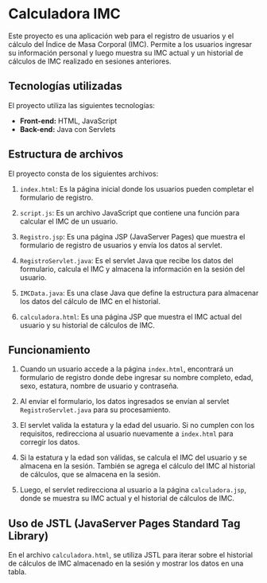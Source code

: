# Calculadora IMC

Este proyecto es una aplicación web para el registro de usuarios y el cálculo del Índice de Masa Corporal (IMC). Permite a los usuarios ingresar su información personal y luego muestra su IMC actual y un historial de cálculos de IMC realizado en sesiones anteriores.

## Tecnologías utilizadas

El proyecto utiliza las siguientes tecnologías:

- **Front-end:** HTML, JavaScript
- **Back-end:** Java con Servlets


## Estructura de archivos

El proyecto consta de los siguientes archivos:

1. `index.html`: Es la página inicial donde los usuarios pueden completar el formulario de registro.

2. `script.js`: Es un archivo JavaScript que contiene una función para calcular el IMC de un usuario.

3. `Registro.jsp`: Es una página JSP (JavaServer Pages) que muestra el formulario de registro de usuarios y envía los datos al servlet.

4. `RegistroServlet.java`: Es el servlet Java que recibe los datos del formulario, calcula el IMC y almacena la información en la sesión del usuario.

5. `IMCData.java`: Es una clase Java que define la estructura para almacenar los datos del cálculo de IMC en el historial.

6. `calculadora.html`: Es una página JSP que muestra el IMC actual del usuario y su historial de cálculos de IMC.

## Funcionamiento

1. Cuando un usuario accede a la página `index.html`, encontrará un formulario de registro donde debe ingresar su nombre completo, edad, sexo, estatura, nombre de usuario y contraseña.

2. Al enviar el formulario, los datos ingresados se envían al servlet `RegistroServlet.java` para su procesamiento.

3. El servlet valida la estatura y la edad del usuario. Si no cumplen con los requisitos, redirecciona al usuario nuevamente a `index.html` para corregir los datos.

4. Si la estatura y la edad son válidas, se calcula el IMC del usuario y se almacena en la sesión. También se agrega el cálculo del IMC al historial de cálculos, que se almacena en la sesión.

5. Luego, el servlet redirecciona al usuario a la página `calculadora.jsp`, donde se muestra su IMC actual y el historial de cálculos de IMC.

## Uso de JSTL (JavaServer Pages Standard Tag Library)

En el archivo `calculadora.html`, se utiliza JSTL para iterar sobre el historial de cálculos de IMC almacenado en la sesión y mostrar los datos en una tabla.
